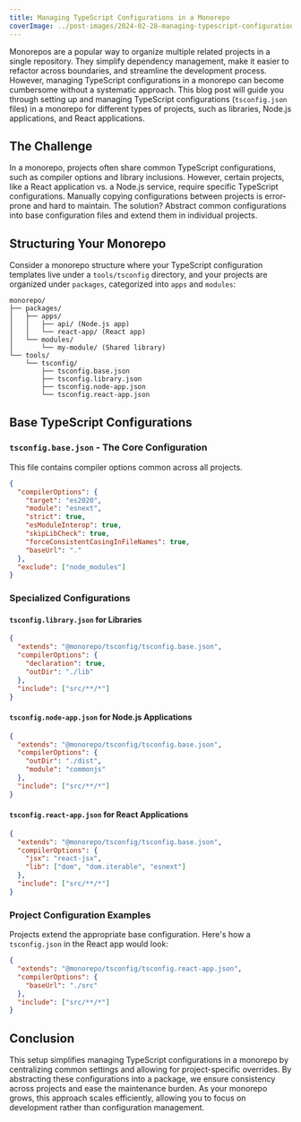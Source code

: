 ```yaml
---
title: Managing TypeScript Configurations in a Monorepo
coverImage: ../post-images/2024-02-28-managing-typescript-configurations-in-a-monorepo.png
---
```


Monorepos are a popular way to organize multiple related projects in a single
repository. They simplify dependency management, make it easier to refactor
across boundaries, and streamline the development process. However, managing
TypeScript configurations in a monorepo can become cumbersome without
a systematic approach. This blog post will guide you through setting up and
managing TypeScript configurations (`tsconfig.json` files) in a monorepo for
different types of projects, such as libraries, Node.js applications,
and React applications.

## The Challenge

In a monorepo, projects often share common TypeScript configurations, such as
compiler options and library inclusions. However, certain projects, like a
React application vs. a Node.js service, require specific TypeScript
configurations. Manually copying configurations between projects is
error-prone and hard to maintain. The solution? Abstract common configurations
into base configuration files and extend them in individual projects.

## Structuring Your Monorepo

Consider a monorepo structure where your TypeScript configuration templates
live under a `tools/tsconfig` directory, and your projects are organized under
`packages`, categorized into `apps` and `modules`:

```
monorepo/
├── packages/
│   ├── apps/
│   │   ├── api/ (Node.js app)
│   │   └── react-app/ (React app)
│   └── modules/
│       └── my-module/ (Shared library)
└── tools/
    └── tsconfig/
        ├── tsconfig.base.json
        ├── tsconfig.library.json
        ├── tsconfig.node-app.json
        └── tsconfig.react-app.json
```

## Base TypeScript Configurations

### `tsconfig.base.json` - The Core Configuration

This file contains compiler options common across all projects.

```json
{
  "compilerOptions": {
    "target": "es2020",
    "module": "esnext",
    "strict": true,
    "esModuleInterop": true,
    "skipLibCheck": true,
    "forceConsistentCasingInFileNames": true,
    "baseUrl": "."
  },
  "exclude": ["node_modules"]
}
```

### Specialized Configurations

#### `tsconfig.library.json` for Libraries

```json
{
  "extends": "@monorepo/tsconfig/tsconfig.base.json",
  "compilerOptions": {
    "declaration": true,
    "outDir": "./lib"
  },
  "include": ["src/**/*"]
}
```

#### `tsconfig.node-app.json` for Node.js Applications

```json
{
  "extends": "@monorepo/tsconfig/tsconfig.base.json",
  "compilerOptions": {
    "outDir": "./dist",
    "module": "commonjs"
  },
  "include": ["src/**/*"]
}
```

#### `tsconfig.react-app.json` for React Applications

```json
{
  "extends": "@monorepo/tsconfig/tsconfig.base.json",
  "compilerOptions": {
    "jsx": "react-jsx",
    "lib": ["dom", "dom.iterable", "esnext"]
  },
  "include": ["src/**/*"]
}
```

### Project Configuration Examples

Projects extend the appropriate base configuration.
Here's how a `tsconfig.json` in the React app would look:

```json
{
  "extends": "@monorepo/tsconfig/tsconfig.react-app.json",
  "compilerOptions": {
    "baseUrl": "./src"
  },
  "include": ["src/**/*"]
}
```

## Conclusion

This setup simplifies managing TypeScript configurations in a monorepo by
centralizing common settings and allowing for project-specific overrides. By
abstracting these configurations into a package, we ensure consistency across
projects and ease the maintenance burden. As your monorepo grows, this
approach scales efficiently, allowing you to focus on development rather
than configuration management.
